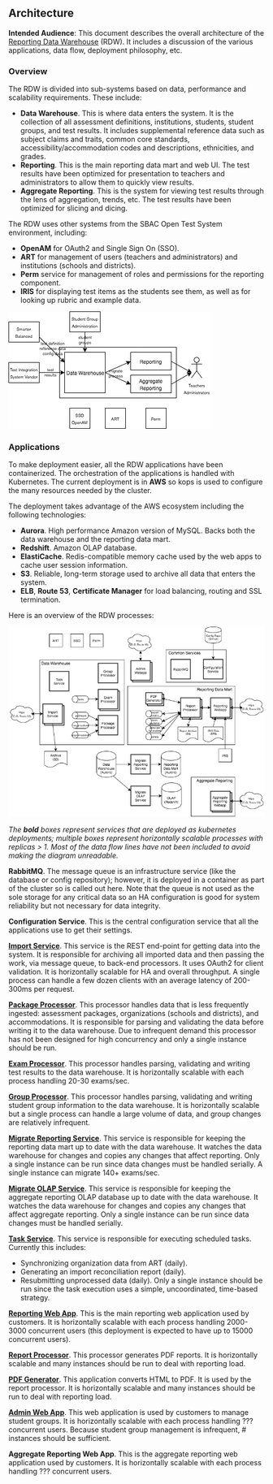 ## Architecture 

**Intended Audience**: This document describes the overall architecture of the [Reporting Data Warehouse](../README.md) (RDW). It includes a discussion of the various applications, data flow, deployment philosophy, etc.

### Overview

The RDW is divided into sub-systems based on data, performance and scalability requirements. These include:

* **Data Warehouse**. This is where data enters the system. It is the collection of all assessment definitions, institutions, students, student groups, and test results. It includes supplemental reference data such as subject claims and traits, common core standards, accessibility/accommodation codes and descriptions, ethnicities, and grades.
* **Reporting**. This is the main reporting data mart and web UI. The test results have been optimized for presentation to teachers and administrators to allow them to quickly view results.
* **Aggregate Reporting**. This is the system for viewing test results through the lens of aggregation, trends, etc. The test results have been optimized for slicing and dicing.

The RDW uses other systems from the SBAC Open Test System environment, including:

* **OpenAM** for OAuth2 and Single Sign On (SSO).
* **ART** for management of users (teachers and administrators) and institutions (schools and districts).
* **Perm** service for management of roles and permissions for the reporting component.
* **IRIS** for displaying test items as the students see them, as well as for looking up rubric and example data.

![RDW Overview](rdw-overview.png)


### Applications

To make deployment easier, all the RDW applications have been containerized. The orchestration of the applications is handled with Kubernetes. The current deployment is in **AWS** so kops is used to configure the many resources needed by the cluster.

The deployment takes advantage of the AWS ecosystem including the following technologies:

* **Aurora**. High performance Amazon version of MySQL. Backs both the data warehouse and the reporting data mart.
* **Redshift**. Amazon OLAP database.
* **ElastiCache**. Redis-compatible memory cache used by the web apps to cache user session information.
* **S3**. Reliable, long-term storage used to archive all data that enters the system.
* **ELB**, **Route 53**, **Certificate Manager** for load balancing, routing and SSL termination.

Here is an overview of the RDW processes:

![RDW Processes](rdw-processes.png)

*The* ***bold*** *boxes represent services that are deployed as kubernetes deployments; multiple boxes represent horizontally scalable processes with replicas > 1. Most of the data flow lines have not been included to avoid making the diagram unreadable.*

**RabbitMQ**. The message queue is an infrastructure service (like the database or config repository); however, it is deployed in a container as part of the cluster so is called out here. Note that the queue is not used as the sole storage for any critical data so an HA configuration is good for system reliability but not necessary for data integrity.

**Configuration Service**. This is the central configuration service that all the applications use to get their settings.

**[Import Service](Runbook.md#import-service)**. This service is the REST end-point for getting data into the system. It is responsible for archiving all imported data and then passing the work, via message queue, to back-end processors. It uses OAuth2 for client validation. It is horizontally scalable for HA and overall throughput. A single process can handle a few dozen clients with an average latency of 200-300ms per request.  

**[Package Processor](Runbook.md#package-processor)**. This processor handles data that is less frequently ingested: assessment packages, organizations (schools and districts), and accommodations. It is responsible for parsing and validating the data before writing it to the data warehouse. Due to infrequent demand this processor has not been designed for high concurrency and only a single instance should be run.

**[Exam Processor](Runbook.md#exam-processor)**. This processor handles parsing, validating and writing test results to the data warehouse. It is horizontally scalable with each process handling 20-30 exams/sec. 

**[Group Processor](Runbook.md#group-processor)**. This processor handles parsing, validating and writing student group information to the data warehouse. It is horizontally scalable but a single process can handle a large volume of data, and group changes are relatively infrequent.

**[Migrate Reporting Service](Runbook.md#migrate-reporting)**. This service is responsible for keeping the reporting data mart up to date with the data warehouse. It watches the data warehouse for changes and copies any changes that affect reporting. Only a single instance can be run since data changes must be handled serially. A single instance can migrate 140+ exams/sec.  

**[Migrate OLAP Service](Runbook.md#migrate-olap)**. This service is responsible for keeping the aggregate reporting OLAP database up to date with the data warehouse. It watches the data warehouse for changes and copies any changes that affect aggregate reporting. Only a single instance can be run since data changes must be handled serially. 

**[Task Service](Runbook.md#task-service)**. This service is responsible for executing scheduled tasks. Currently this includes:
* Synchronizing organization data from ART (daily).
* Generating an import reconciliation report (daily).
* Resubmitting unprocessed data (daily).
Only a single instance should be run since the task execution uses a simple, uncoordinated, time-based strategy.

**[Reporting Web App](Runbook.md#reporting-webapp)**. This is the main reporting web application used by customers. It is horizontally scalable with each process handling 2000-3000 concurrent users (this deployment is expected to have up to 15000 concurrent users). 

**[Report Processor](Runbook.md#report-processor)**. This processor generates PDF reports. It is horizontally scalable and many instances should be run to deal with reporting load.  

**[PDF Generator](Runbook.md#pdf-generator)**. This application converts HTML to PDF. It is used by the report processor. It is horizontally scalable and many instances should be run to deal with reporting load. 

**[Admin Web App](Runbook.md#admin-webapp)**. This web application is used by customers to manage student groups. It is horizontally scalable with each process handling ??? concurrent users. Because student group management is infrequent, # instances should be sufficient.

**Aggregate Reporting Web App**. This is the aggregate reporting web application used by customers. It is horizontally scalable with each process handling ??? concurrent users.

